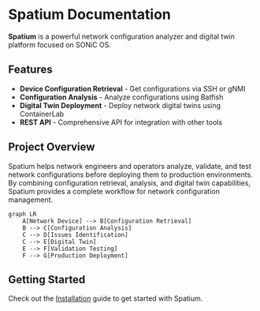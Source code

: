 # Spatium Documentation

**Spatium** is a powerful network configuration analyzer and digital twin platform focused on SONiC OS.

## Features

- **Device Configuration Retrieval** - Get configurations via SSH or gNMI
- **Configuration Analysis** - Analyze configurations using Batfish
- **Digital Twin Deployment** - Deploy network digital twins using ContainerLab
- **REST API** - Comprehensive API for integration with other tools

## Project Overview

Spatium helps network engineers and operators analyze, validate, and test network configurations before deploying them to production environments. By combining configuration retrieval, analysis, and digital twin capabilities, Spatium provides a complete workflow for network configuration management.

```mermaid
graph LR
    A[Network Device] --> B[Configuration Retrieval]
    B --> C[Configuration Analysis]
    C --> D[Issues Identification]
    C --> E[Digital Twin]
    E --> F[Validation Testing]
    F --> G[Production Deployment]
```

## Getting Started

Check out the [Installation](getting-started/installation.md) guide to get started with Spatium.